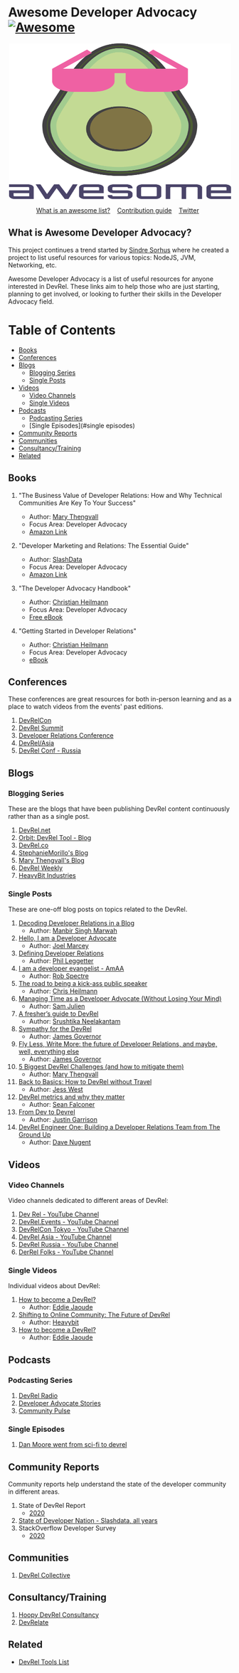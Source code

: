 # Awesome Developer Advocacy [![Awesome](https://cdn.rawgit.com/sindresorhus/awesome/d7305f38d29fed78fa85652e3a63e154dd8e8829/media/badge.svg)](https://github.com/sindresorhus/awesome)

<div align="center">
	<img width="500" height="350" src="media/logo.svg" alt="Awesome">
	<br>
</div>

<p align="center">
	<a href="https://github.com/sindresorhus/awesome/blob/main/awesome.md">What is an awesome list?</a>&nbsp;&nbsp;&nbsp;
	<a href="contributing.md">Contribution guide</a>&nbsp;&nbsp;&nbsp;
	<a href="https://twitter.com/DmitryVinnik">Twitter</a>&nbsp;&nbsp;&nbsp;
</p>

## What is Awesome Developer Advocacy?

This project continues a trend started by [Sindre Sorhus](https://github.com/sindresorhus) where he created a project to list useful resources for various topics: NodeJS, JVM, Networking, etc. 

Awesome Developer Advocacy is a list of useful resources for anyone interested in DevRel. These links aim to help those who are just starting, planning to get involved, or looking to further their skills in the Developer Advocacy field.

# Table of Contents

* [Books](#books)
* [Conferences](#conferences)
* [Blogs](#blogs)
    * [Blogging Series]()
    * [Single Posts]()
* [Videos](#videos)
    * [Video Channels](#video-channels)
    * [Single Videos](#single-videos)
* [Podcasts](#podcasts)
    * [Podcasting Series](#podcasting-series)
    * [Single Episodes](#single episodes)
* [Community Reports](#community-reports)
* [Communities](#communities)
* [Consultancy/Training](consultancytraining)
* [Related](#related)

## Books

1) "The Business Value of Developer Relations: How and Why Technical Communities Are Key To Your Success"
	* Author: [Mary Thengvall](https://twitter.com/mary_grace)
	* Focus Area: Developer Advocacy
 	* [Amazon Link](https://www.amazon.com/Business-Value-Developer-Relations-Communities/dp/1484237471)
   
2) "Developer Marketing and Relations: The Essential Guide"
	* Author: [SlashData](https://twitter.com/SlashDataHQ)
	* Focus Area: Developer Advocacy
	* [Amazon Link](https://www.amazon.com/Developer-Marketing-Relations-Essential-Guide/dp/B08KH3T5TN)

3) "The Developer Advocacy Handbook"
	* Author: [Christian Heilmann](https://twitter.com/codepo8)
	* Focus Area: Developer Advocacy
	* [Free eBook](https://developer-advocacy.com/)

4) "Getting Started in Developer Relations"
	* Author: [Christian Heilmann](https://twitter.com/codepo8)
	* Focus Area: Developer Advocacy
	* [eBook](https://learn.samjulien.com/getting-started-in-developer-relations)

## Conferences

These conferences are great resources for both in-person learning and as a place to watch videos from the events' past editions.

1) [DevRelCon](https://www.devrelcon.net/)
2) [DevRel Summit](http://www.devrelsummit.com/)
3) [Developer Relations Conference](https://evansdata.com/drc/2020/)
4) [DevRel/Asia](https://devrel.dev/asia-2020/)
5) [DevRel Conf - Russia](https://devrelconf.ru/5/)


## Blogs

### Blogging Series

These are the blogs that have been publishing DevRel content continuously rather than as a single post.

1) [DevRel.net](https://devrel.net/home-page)
2) [Orbit: DevRel Tool - Blog](https://orbit.love/blog/)
3) [DevRel.co](https://devrel.co/blog/)
4) [StephanieMorillo's Blog](https://www.stephaniemorillo.co/blog)
5) [Mary Thengvall's Blog](https://www.marythengvall.com/blog/category/DevRel)
6) [DevRel Weekly](https://devrelweekly.com/)
7) [HeavyBit Industries](https://www.heavybit.com/library/topic/developer-relations/)

### Single Posts

These are one-off blog posts on topics related to the DevRel.

1) [Decoding Developer Relations in a Blog](https://dev.to/manbir/decoding-developer-relations-in-a-blog-5823)
    * Author: [Manbir Singh Marwah](https://twitter.com/manbirmarwah)
2) [Hello, I am a Developer Advocate](https://medium.com/@joelmarcey/hello-i-am-a-developer-advocate-ff7db13058c7)
    * Author: [Joel Marcey](https://twitter.com/JoelMarcey)
3) [Defining Developer Relations](https://www.leggetter.co.uk/2016/02/03/defining-developer-relations.html)
    * Author: [Phil Leggetter](https://twitter.com/leggetter)
4) [I am a developer evangelist - AmAA](https://www.reddit.com/r/IAmA/comments/xgb6l/i_am_a_developer_evangelist_amaa_starting_2pm_edt/)
    * Author: [Rob Spectre](https://twitter.com/dN0t)
5) [The road to being a kick-ass public speaker](http://christianheilmann.com/2011/04/11/the-road-to-being-a-kick-ass-public-speaker/)
    * Author: [Chris Heilmann](https://twitter.com/codepo8)
6) [Managing Time as a Developer Advocate (Without Losing Your Mind)](ttps://www.samjulien.com/managing-time-as-a-developer-advocate)
    * Author: [Sam Julien](https://twitter.com/samjulien/)
7) [A fresher’s guide to DevRel](https://medium.com/hackernoon/a-freshers-guide-to-devrel-10f0d814111e)
    * Author: [Srushtika Neelakantam](https://twitter.com/Srushtika)
8) [Sympathy for the DevRel](https://redmonk.com/jgovernor/2018/11/23/sympathy-for-the-devrel/)
    * Author: [James Governor](https://twitter.com/monkchips)
9) [Fly Less, Write More: the future of Developer Relations, and maybe, well, everything else](https://redmonk.com/jgovernor/2020/04/10/fly-less-write-more-the-future-of-developer-relations-and-maybe-well-everything-else/)
    * Author: [James Governor](https://twitter.com/monkchips)
10) [5 Biggest DevRel Challenges (and how to mitigate them)](https://blog.vanillaforums.com/5-biggest-devrel-challenges-and-how-to-mitigate-them)
    * Author: [Mary Thengvall](https://twitter.com/mary_grace)
11) [Back to Basics: How to DevRel without Travel](https://dev.to/jesswest/back-to-basics-how-to-devrel-without-travel-4l7b)
    * Author: [Jess West](https://twitter.com/jessicaewest)
12) [DevRel metrics and why they matter](https://seanfalconer.medium.com/devrel-metrics-and-why-they-matter-224563a4aa2d)
    * Author: [Sean Falconer](https://twitter.com/seanfalconer)
13) [From Dev to Devrel](https://seanfalconer.medium.com/devrel-metrics-and-why-they-matter-224563a4aa2d)
    * Author: [Justin Garrison](https://twitter.com/rothgar)
13) [DevRel Engineer One: Building a Developer Relations Team from The Ground Up](https://www.freecodecamp.org/news/devrel-engineer-one-building-a-developer-relations-team-from-the-ground-up/)
    * Author: [Dave Nugent](https://twitter.com/drnugent)

## Videos

### Video Channels

Video channels dedicated to different areas of DevRel:

1) [Dev Rel - YouTube Channel](https://www.youtube.com/channel/UCabc3QtCLKsNeTOx9cqDSlQ) 
2) [DevRel.Events - YouTube Channel](https://www.youtube.com/user/DrinkAndCode) 
3) [DevRelCon Tokyo - YouTube Channel](https://www.youtube.com/channel/UCjq8Gi9QoMYRBPbo9ReTiUw) 
4) [DevRel Asia - YouTube Channel](https://www.youtube.com/channel/UCjq8Gi9QoMYRBPbo9ReTiUw) 
5) [DevRel Russia - YouTube Channel](ttps://www.youtube.com/c/DevRelChannel) 
6) [DerRel Folks - YouTube Channel](https://www.youtube.com/channel/UCrZJmJO0TLwh4N2HE9f7xeg)


### Single Videos

Individual videos about DevRel:

1) [How to become a DevRel?](https://youtu.be/iUZerHctTB8)
    * Author: [Eddie Jaoude](https://twitter.com/eddiejaoude)
2) [Shifting to Online Community: The Future of DevRel](https://youtu.be/uGdW4X7mjX0)
    * Author: [Heavybit](hhttps://twitter.com/heavybit)
3) [How to become a DevRel?](https://youtu.be/iUZerHctTB8)
    * Author: [Eddie Jaoude](https://twitter.com/eddiejaoude)

## Podcasts

### Podcasting Series

1) [DevRel Radio](https://devrelrad.io/)
2) [Developer Advocate Stories](https://podcasts.apple.com/gb/podcast/developer-advocate-stories/id1527645854)
3) [Community Pulse](https://www.communitypulse.io/)

### Single Episodes

1) [Dan Moore went from sci-fi to devrel](https://devjourney.info/Guests/112-DanMoore.html)

## Community Reports

Community reports help understand the state of the developer community in different areas. 

1) State of DevRel Report
    * [2020](https://store.hoopy.io/state-of-devrel-2020)
2) [State of Developer Nation - Slashdata, all years](https://www.slashdata.co/free-resources)
3) StackOverflow Developer Survey
    * [2020](https://insights.stackoverflow.com/survey/2020)

## Communities

1) [DevRel Collective](https://devrelcollective.fun/)

## Consultancy/Training

1) [Hoopy DevRel Consultancy](https://hoopy.io/)
2) [DevRelate](https://devrelate.io/)


## Related

* [DevRel Tools List](https://github.com/devrelcollective/awesome-devrel)